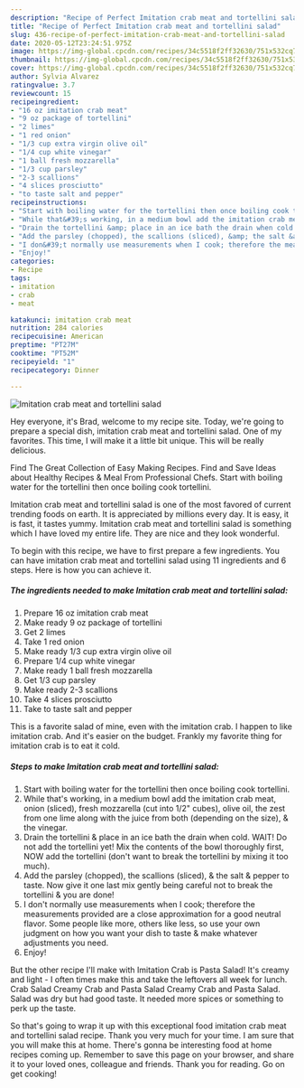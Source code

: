 ```yaml
---
description: "Recipe of Perfect Imitation crab meat and tortellini salad"
title: "Recipe of Perfect Imitation crab meat and tortellini salad"
slug: 436-recipe-of-perfect-imitation-crab-meat-and-tortellini-salad
date: 2020-05-12T23:24:51.975Z
image: https://img-global.cpcdn.com/recipes/34c5518f2ff32630/751x532cq70/imitation-crab-meat-and-tortellini-salad-recipe-main-photo.jpg
thumbnail: https://img-global.cpcdn.com/recipes/34c5518f2ff32630/751x532cq70/imitation-crab-meat-and-tortellini-salad-recipe-main-photo.jpg
cover: https://img-global.cpcdn.com/recipes/34c5518f2ff32630/751x532cq70/imitation-crab-meat-and-tortellini-salad-recipe-main-photo.jpg
author: Sylvia Alvarez
ratingvalue: 3.7
reviewcount: 15
recipeingredient:
- "16 oz imitation crab meat"
- "9 oz package of tortellini"
- "2 limes"
- "1 red onion"
- "1/3 cup extra virgin olive oil"
- "1/4 cup white vinegar"
- "1 ball fresh mozzarella"
- "1/3 cup parsley"
- "2-3 scallions"
- "4 slices prosciutto"
- "to taste salt and pepper"
recipeinstructions:
- "Start with boiling water for the tortellini then once boiling cook tortellini."
- "While that&#39;s working, in a medium bowl add the imitation crab meat, onion (sliced), fresh mozzarella (cut into 1/2&#34; cubes), olive oil, the zest from one lime along with the juice from both (depending on the size), &amp; the vinegar."
- "Drain the tortellini &amp; place in an ice bath the drain when cold. WAIT! Do not add the tortellini yet! Mix the contents of the bowl thoroughly first, NOW add the tortellini (don&#39;t want to break the tortellini by mixing it too much)."
- "Add the parsley (chopped), the scallions (sliced), &amp; the salt &amp; pepper to taste. Now give it one last mix gently being careful not to break the tortellini &amp; you are done!"
- "I don&#39;t normally use measurements when I cook; therefore the measurements provided are a close approximation for a good neutral flavor. Some people like more, others like less, so use your own judgment on how you want your dish to taste &amp; make whatever adjustments you need."
- "Enjoy!"
categories:
- Recipe
tags:
- imitation
- crab
- meat

katakunci: imitation crab meat 
nutrition: 284 calories
recipecuisine: American
preptime: "PT27M"
cooktime: "PT52M"
recipeyield: "1"
recipecategory: Dinner

---
```



![Imitation crab meat and tortellini salad](https://img-global.cpcdn.com/recipes/34c5518f2ff32630/751x532cq70/imitation-crab-meat-and-tortellini-salad-recipe-main-photo.jpg)

Hey everyone, it's Brad, welcome to my recipe site. Today, we're going to prepare a special dish, imitation crab meat and tortellini salad. One of my favorites. This time, I will make it a little bit unique. This will be really delicious.

Find The Great Collection of Easy Making Recipes. Find and Save Ideas about Healthy Recipes &amp; Meal From Professional Chefs. Start with boiling water for the tortellini then once boiling cook tortellini.

Imitation crab meat and tortellini salad is one of the most favored of current trending foods on earth. It is appreciated by millions every day. It is easy, it is fast, it tastes yummy. Imitation crab meat and tortellini salad is something which I have loved my entire life. They are nice and they look wonderful.


To begin with this recipe, we have to first prepare a few ingredients. You can have imitation crab meat and tortellini salad using 11 ingredients and 6 steps. Here is how you can achieve it.

<!--inarticleads1-->

##### The ingredients needed to make Imitation crab meat and tortellini salad:

1. Prepare 16 oz imitation crab meat
1. Make ready 9 oz package of tortellini
1. Get 2 limes
1. Take 1 red onion
1. Make ready 1/3 cup extra virgin olive oil
1. Prepare 1/4 cup white vinegar
1. Make ready 1 ball fresh mozzarella
1. Get 1/3 cup parsley
1. Make ready 2-3 scallions
1. Take 4 slices prosciutto
1. Take to taste salt and pepper


This is a favorite salad of mine, even with the imitation crab. I happen to like imitation crab. And it&#39;s easier on the budget. Frankly my favorite thing for imitation crab is to eat it cold. 

<!--inarticleads2-->

##### Steps to make Imitation crab meat and tortellini salad:

1. Start with boiling water for the tortellini then once boiling cook tortellini.
1. While that&#39;s working, in a medium bowl add the imitation crab meat, onion (sliced), fresh mozzarella (cut into 1/2&#34; cubes), olive oil, the zest from one lime along with the juice from both (depending on the size), &amp; the vinegar.
1. Drain the tortellini &amp; place in an ice bath the drain when cold. WAIT! Do not add the tortellini yet! Mix the contents of the bowl thoroughly first, NOW add the tortellini (don&#39;t want to break the tortellini by mixing it too much).
1. Add the parsley (chopped), the scallions (sliced), &amp; the salt &amp; pepper to taste. Now give it one last mix gently being careful not to break the tortellini &amp; you are done!
1. I don&#39;t normally use measurements when I cook; therefore the measurements provided are a close approximation for a good neutral flavor. Some people like more, others like less, so use your own judgment on how you want your dish to taste &amp; make whatever adjustments you need.
1. Enjoy!


But the other recipe I&#39;ll make with Imitation Crab is Pasta Salad! It&#39;s creamy and light - I often times make this and take the leftovers all week for lunch. Crab Salad Creamy Crab and Pasta Salad Creamy Crab and Pasta Salad. Salad was dry but had good taste. It needed more spices or something to perk up the taste. 

So that's going to wrap it up with this exceptional food imitation crab meat and tortellini salad recipe. Thank you very much for your time. I am sure that you will make this at home. There's gonna be interesting food at home recipes coming up. Remember to save this page on your browser, and share it to your loved ones, colleague and friends. Thank you for reading. Go on get cooking!

